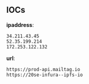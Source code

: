 
## IOCs

__ipaddress__:

```text
34.211.43.45
52.35.199.214
172.253.122.132
```
__url__:

```text
https://prod-api.mailtag.io
https://20se-infura--ipfs-io
```
